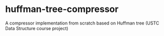 # huffman-tree-compressor
A compressor implementation from scratch based on Huffman tree (USTC Data Structure course project)
